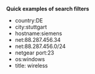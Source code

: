 **Quick examples of search filters**
- country:DE
- city:stuttgart
- hostname:siemens
- net:88.287.456.34
- net:88.287.456.0/24
- netgear port:23
- os:windows
- title: wireless
